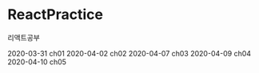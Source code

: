 # ReactPractice
리액트공부

2020-03-31 ch01
2020-04-02 ch02
2020-04-07 ch03
2020-04-09 ch04
2020-04-10 ch05
